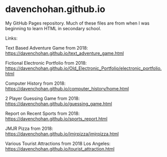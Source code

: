 # davenchohan.github.io

My GitHub Pages repository. Much of these files are from when I was beginning to learn HTML in secondary school.

Links:

Text Based Adventure Game from 2018: https://davenchohan.github.io/text_adventure_game.html

Fictional Electronic Portfolio from 2018: https://davenchohan.github.io/Old_Electronic_Portfolio/electronic_portfolio.html

Computer History from 2018: https://davenchohan.github.io/computer_history/home.html

2 Player Guessing Game from 2018: https://davenchohan.github.io/guessing_game.html

Report on Recent Sports from 2018: https://davenchohan.github.io/sports_report.html

JMJR Pizza from 2018: https://davenchohan.github.io/jmjrpizza/jmjrpizza.html 

Various Tourist Attractions from 2018 Los Angeles: https://davenchohan.github.io/tourist_attraction.html

